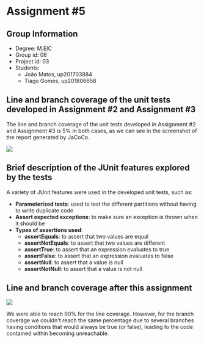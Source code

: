 # Assignment #5

## Group Information

- Degree: M.EIC
- Group id: 06
- Project id: 03
- Students:
  - João Matos, up201703884
  - Tiago Gomes, up201806658

## Line and branch coverage of the unit tests developed in Assignment #2 and Assignment #3

The line and branch coverage of the unit tests developed in Assignment #2 and Assignment #3 is 5% in both cases, as we can see in the screenshot of the report generated by JaCoCo.

![](https://i.imgur.com/Efu5sVI.png)

## Brief description of the JUnit features explored by the tests

A variety of JUnit features were used in the developed unit tests, such as:

- **Parameterized tests**: used to test the different partitions without having to write duplicate code
- **Assert expected exceptions**: to make sure an exception is thrown when it should be
- **Types of assertions used**:
  - **assertEquals**: to assert that two values are equal
  - **assertNotEquals**: to assert that two values are different
  - **assertTrue**: to assert that an expression evaluates to true
  - **assertFalse**: to assert that an expression evaluates to false
  - **assertNull**: to assert that a value is null
  - **assertNotNull**: to assert that a value is not null

## Line and branch coverage after this assignment

![](./images/Captura%20de%20ecr%C3%A3%20de%202022-11-11%2021-52-08.png)

We were able to reach 90% for the line coverage. However, for the branch coverage we couldn't reach the same percentage due to several branches having conditions that would always be true (or false), leading to the code contained within becoming unreachable.

